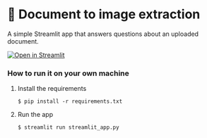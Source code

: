 # 📄 Document to image extraction

A simple Streamlit app that answers questions about an uploaded document.

[![Open in Streamlit](https://static.streamlit.io/badges/streamlit_badge_black_white.svg)](https://document-app-lrf3cby0y6l.streamlit.app/)

### How to run it on your own machine

1. Install the requirements

   ```
   $ pip install -r requirements.txt
   ```

2. Run the app

   ```
   $ streamlit run streamlit_app.py
   ```
